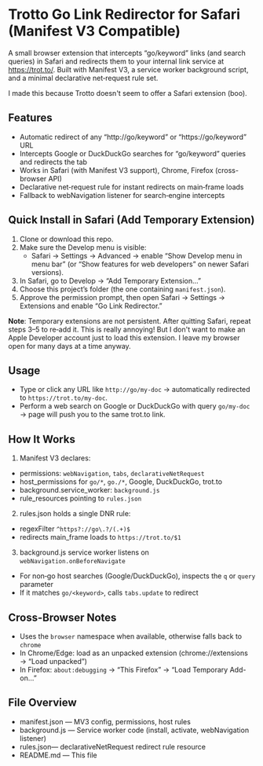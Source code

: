 Trotto Go Link Redirector for Safari (Manifest V3 Compatible)
======================================================

A small browser extension that intercepts “go/keyword” links (and search queries) in Safari and redirects them to your internal link service at https://trot.to/<keyword>. Built with Manifest V3, a service worker background script, and a minimal declarative net‐request rule set.

I made this because Trotto doesn't seem to offer a Safari extension (boo).

Features
--------
- Automatic redirect of any “http://go/keyword” or “https://go/keyword” URL
- Intercepts Google or DuckDuckGo searches for “go/keyword” queries and redirects the tab
- Works in Safari (with Manifest V3 support), Chrome, Firefox (cross-browser API)
- Declarative net‐request rule for instant redirects on main‐frame loads
- Fallback to webNavigation listener for search‐engine intercepts

Quick Install in Safari (Add Temporary Extension)
------------------------------------------------
1. Clone or download this repo.
2. Make sure the Develop menu is visible:
   - Safari → Settings → Advanced → enable “Show Develop menu in menu bar” (or “Show features for web developers” on newer Safari versions).
3. In Safari, go to Develop → “Add Temporary Extension…”
4. Choose this project’s folder (the one containing `manifest.json`).
5. Approve the permission prompt, then open Safari → Settings → Extensions and enable “Go Link Redirector.”

**Note**: Temporary extensions are not persistent. After quitting Safari, repeat steps 3–5 to re‑add it. This is really annoying! But I don't want to make an Apple Developer account just to load this extension. I leave my browser open for many days at a time anyway.

Usage
-----
- Type or click any URL like `http://go/my-doc` → automatically redirected to
`https://trot.to/my-doc`.
- Perform a web search on Google or DuckDuckGo with query `go/my-doc` → page will push you to the same trot.to link.

How It Works
------------
1. Manifest V3 declares:
 - permissions: `webNavigation`, `tabs`, `declarativeNetRequest`
 - host_permissions for `go/*`, `go./*`, Google, DuckDuckGo, trot.to
 - background.service_worker: `background.js`
 - rule_resources pointing to `rules.json`
2. rules.json holds a single DNR rule:
 - regexFilter `^https?://go\.?/(.+)$`
 - redirects main_frame loads to `https://trot.to/$1`
3. background.js service worker listens on `webNavigation.onBeforeNavigate`
 - For non‐go host searches (Google/DuckDuckGo), inspects the `q` or `query` parameter
 - If it matches `go/<keyword>`, calls `tabs.update` to redirect

Cross-Browser Notes
-------------------
- Uses the `browser` namespace when available, otherwise falls back to `chrome`
- In Chrome/Edge: load as an unpacked extension (chrome://extensions → “Load unpacked”)
- In Firefox: `about:debugging` → “This Firefox” → “Load Temporary Add-on…”

File Overview
-------------
- manifest.json — MV3 config, permissions, host rules
- background.js — Service worker code (install, activate, webNavigation listener)
- rules.json— declarativeNetRequest redirect rule resource
- README.md — This file